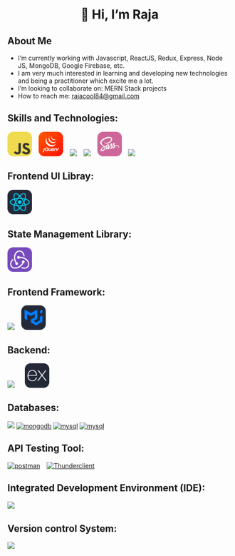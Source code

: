 ### <h1 align="center">👋 Hi, I’m Raja</h1>

## About Me

- I’m currently working with Javascript, ReactJS, Redux, Express, Node JS, MongoDB, Google Firebase, etc.
- I am very much interested in learning and developing new technologies and being a practitioner which excite me a lot.
- I’m looking to collaborate on: MERN Stack projects
- How to reach me: rajacool84@gmail.com

## Skills and Technologies:
<p align="left">
<a href="https://developer.mozilla.org/en-US/docs/Web/JavaScript" target="_blank"> <img src="https://github.com/tandpfun/skill-icons/raw/main/icons/JavaScript.svg" width="55px" /></a> &ensp;
<a href="https://jquery.com/" target="_blank"> <img src="https://github.com/tandpfun/skill-icons/raw/main/icons/JQuery.svg" width="55px" /></a> &ensp;
<a href="https://www.w3.org/html/" target="_blank"><img src="https://www.vectorlogo.zone/logos/w3_html5/w3_html5-ar21.svg"/></a> &ensp;
<a href="https://www.w3schools.com/css/" target="_blank"><img src="https://www.vectorlogo.zone/logos/w3_css/w3_css-ar21.svg" width="155px" /></a> &ensp;
<a href="https://sass-lang.com/" target="_blank"><img src="https://github.com/tandpfun/skill-icons/raw/main/icons/Sass.svg" width="55px" /></a> &ensp;
<a href="https://tailwindcss.com/" target="_blank"><img src="https://www.vectorlogo.zone/logos/tailwindcss/tailwindcss-ar21.svg" width="180px" /></a>
</p>

## Frontend UI Libray:
<p align="left">
    <a href="https://reactjs.org/" target="_blank"><img src="https://github.com/tandpfun/skill-icons/raw/main/icons/React-Dark.svg" width="55px" /></a>
</p>

## State Management Library:
<p align="left"><a href="https://redux.js.org" target="_blank"> <img src="https://raw.githubusercontent.com/tandpfun/skill-icons/main/icons/Redux.svg" width="55px" /></a></p>

## Frontend Framework:
<p align="left">
    <a href="https://getbootstrap.com" target="_blank"><img src="https://www.vectorlogo.zone/logos/getbootstrap/getbootstrap-ar21.svg"/></a> &ensp;
    <a href="https://mui.com/" target="_blank"><img src="https://github.com/tandpfun/skill-icons/raw/main/icons/MaterialUI-Dark.svg" width="55px" /></a>
</p>

## Backend:
<p align="left">
<a href="https://nodejs.org" style="padding-right:8px;" target="_blank"> <img src="https://www.vectorlogo.zone/logos/nodejs/nodejs-horizontal.svg" width="120px" /></a> &ensp;
<a href="https://expressjs.com" target="_blank"><img src="https://github.com/tandpfun/skill-icons/raw/main/icons/ExpressJS-Dark.svg" alt="express" width="55px" /></a>
</p>

## Databases:
<p align="left">
<a href="https://firebase.google.com/" target="_blank"><img src="https://www.vectorlogo.zone/logos/firebase/firebase-ar21.svg"/></a> 
<a href="https://www.mongodb.com/" target="_blank"><img src="https://www.vectorlogo.zone/logos/mongodb/mongodb-ar21.svg" alt="mongodb" /></a> 
<a href="https://www.mysql.com/" target="_blank"><img src="https://www.vectorlogo.zone/logos/mysql/mysql-ar21.svg" alt="mysql" /></a> 
<a href="https://www.postgresql.org/" target="_blank"><img src="https://www.vectorlogo.zone/logos/postgresql/postgresql-ar21.svg" alt="mysql" /></a> 
</p>

## API Testing Tool:
<p align="left">
<a href="https://postman.com" target="_blank"><img src="https://www.vectorlogo.zone/logos/getpostman/getpostman-ar21.svg" alt="postman" width="155px" /></a> &ensp;
<a href="https://www.thunderclient.com/" target="_blank"><img src="https://encrypted-tbn0.gstatic.com/images?q=tbn:ANd9GcTYc7Hrt21jvrKVL78u__E_pJJp0moB9wK5C5gI1_s&s=0" alt="Thunderclient" width="55px" /></a>
</p>

## Integrated Development Environment (IDE):
<p align="left"><a href="https://code.visualstudio.com/" target="_blank"> <img src="https://www.vectorlogo.zone/logos/visualstudio_code/visualstudio_code-ar21.svg" width="155px" /></a></p>

## Version control System:
<p align="left"><a href="https://git-scm.com/" target="_blank"><img src="https://www.vectorlogo.zone/logos/git-scm/git-scm-ar21.svg"/></a></p>

<!---
raja1205/raja1205 is a ✨ special ✨ repository because its `README.md` (this file) appears on your GitHub profile.
You can click the Preview link to take a look at your changes.
--->

